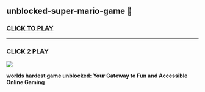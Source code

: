 
## unblocked-super-mario-game 👋
<h3>
<a href="https://premium.freeplayer.one?title=unblocked-super-mario-game&ref=14F">CLICK TO PLAY</a></h3>
<hr>

<h3>
<a href="https://premium.freeplayer.one?title=unblocked-super-mario-game&ref=14F">CLICK 2 PLAY</a>
  
</h3>

<a href="https://premium.freeplayer.one?title=unblocked-super-mario-game&ref=12F/"><img src="https://clearcache.store/games.png"></a>


**worlds hardest game unblocked: Your Gateway to Fun and Accessible Online Gaming**
